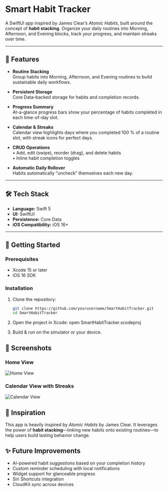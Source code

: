 # Smart Habit Tracker

A SwiftUI app inspired by James Clear’s *Atomic Habits*, built around the concept of **habit stacking**. Organize your daily routines into Morning, Afternoon, and Evening blocks, track your progress, and maintain streaks over time.

---

## 📱 Features

- **Routine Stacking**  
  Group habits into Morning, Afternoon, and Evening routines to build sustainable daily workflows.

- **Persistent Storage**  
  Core Data–backed storage for habits and completion records.

- **Progress Summary**  
  At-a-glance progress bars show your percentage of habits completed in each time-of-day slot.

- **Calendar & Streaks**  
  Calendar view highlights days where you completed 100 % of a routine slot, with streak icons for perfect days.

- **CRUD Operations**  
  • Add, edit (swipe), reorder (drag), and delete habits  
  • Inline habit completion toggles  

- **Automatic Daily Rollover**  
  Habits automatically “uncheck” themselves each new day.

---

## 🛠 Tech Stack

- **Language:** Swift 5  
- **UI:** SwiftUI  
- **Persistence:** Core Data  
- **iOS Compatibility:** iOS 16+

---

## 🚀 Getting Started

### Prerequisites

- Xcode 15 or later  
- iOS 16 SDK

### Installation

1. Clone the repository:  
   ```bash
   git clone https://github.com/yourusername/SmartHabitTracker.git
   cd SmartHabitTracker

2. Open the project in Xcode:
  open SmartHabitTracker.xcodeproj

3. Build & run on the simulator or your device.

## 📸 Screenshots

### Home View  
![Home View](./Screenshots/Home.png)

### Calendar View with Streaks  
![Calendar View](./Screenshots/Calendar.png)

## 🧠 Inspiration

This app is heavily inspired by *Atomic Habits* by James Clear. It leverages the power of **habit stacking**—linking new habits onto existing routines—to help users build lasting behavior change.

## ✨ Future Improvements

- AI-powered habit suggestions based on your completion history  
- Custom reminder scheduling with local notifications  
- Widget support for glanceable progress  
- Siri Shortcuts integration  
- CloudKit sync across devices  


